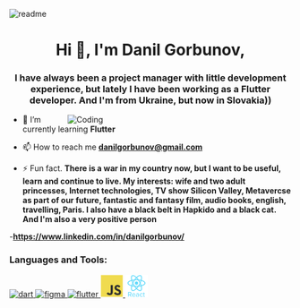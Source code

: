 ![readme](https://user-images.githubusercontent.com/35400605/166440794-79996d81-e06c-467e-a58f-d51df1c47744.png)


<h1 align="center">Hi 👋, I'm Danil Gorbunov, </h1>
<h3 align="center">I have always been a project manager with little development experience, but lately I have been working as a Flutter developer. And I'm from Ukraine, but now in Slovakia))</h3>
<img align="right" alt="Coding" width="400" src="https://cdn.dribbble.com/users/1162077/screenshots/3848914/programmer.gif">

- 🌱 I’m currently learning **Flutter**

- 📫 How to reach me **danilgorbunov@gmail.com**

- ⚡ Fun fact. **There is a war in my country now, but I want to be useful, learn and continue to live. My interests: wife and two adult princesses, Internet technologies, TV show Silicon Valley, Metavercse as part of our future, fantastic and fantasy film, audio books, english, travelling, Paris. I also have a black belt in Hapkido and a black cat. And I'm also a very positive person**

-**https://www.linkedin.com/in/danilgorbunov/**

</p>

<h3 align="left">Languages and Tools:</h3>
<p align="left">
 
  <a href="https://dart.dev" target="_blank" rel="noreferrer"> <img src="https://www.vectorlogo.zone/logos/dartlang/dartlang-icon.svg" alt="dart" width="40" height="40"/> 
   <a href="https://www.figma.com/" target="_blank" rel="noreferrer"> <img src="https://www.vectorlogo.zone/logos/figma/figma-icon.svg" alt="figma" width="40" height="40"/> </a>  <a href="https://flutter.dev" target="_blank" rel="noreferrer"> <img src="https://www.vectorlogo.zone/logos/flutterio/flutterio-icon.svg" alt="flutter" width="40" height="40"/> 
   <a href="https://developer.mozilla.org/en-US/docs/Web/JavaScript" target="_blank" rel="noreferrer"> <img src="https://raw.githubusercontent.com/devicons/devicon/master/icons/javascript/javascript-original.svg" alt="javascript" width="40" height="40"/>
    <a href="https://reactjs.org/" target="_blank" rel="noreferrer"> <img src="https://raw.githubusercontent.com/devicons/devicon/master/icons/react/react-original-wordmark.svg" alt="react" width="40" height="40"/> </a> 

</p>




